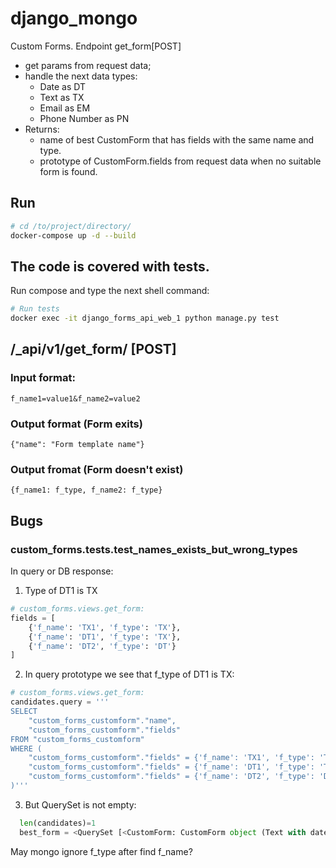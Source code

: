 # django_mongo
Custom Forms. Endpoint get_form[POST] 
  - get params from request data;
  - handle the next data types:
    - Date as DT
    - Text as TX
    - Email as EM
    - Phone Number as PN
  - Returns:
    - name of best CustomForm that has fields with the same name and type.
    - prototype of CustomForm.fields from request data when no suitable form is found.

## Run
```sh
# cd /to/project/directory/ 
docker-compose up -d --build
```

## The code is covered with tests.
Run compose and type the next shell command:
```sh
# Run tests
docker exec -it django_forms_api_web_1 python manage.py test
```

## /_api/v1/get_form/ [POST]

### Input format:
`f_name1=value1&f_name2=value2`

### Output format (Form exits)
`{"name": "Form template name"}`

### Output fromat (Form doesn't exist)
`{f_name1: f_type, f_name2: f_type}`

## Bugs
### custom_forms.tests.test_names_exists_but_wrong_types
In query or DB response:
1. Type of DT1 is TX
```py
# custom_forms.views.get_form:
fields = [
    {'f_name': 'TX1', 'f_type': 'TX'},
    {'f_name': 'DT1', 'f_type': 'TX'},
    {'f_name': 'DT2', 'f_type': 'DT'}
]
```
2. In query prototype we see that f_type of DT1 is TX:
```py
# custom_forms.views.get_form:
candidates.query = '''
SELECT
    "custom_forms_customform"."name",
    "custom_forms_customform"."fields"
FROM "custom_forms_customform"
WHERE (
    "custom_forms_customform"."fields" = {'f_name': 'TX1', 'f_type': 'TX'} AND
    "custom_forms_customform"."fields" = {'f_name': 'DT1', 'f_type': 'TX'} AND
    "custom_forms_customform"."fields" = {'f_name': 'DT2', 'f_type': 'DT'}
)'''
```
3. But QuerySet is not empty:
```py
  len(candidates)=1
  best_form = <QuerySet [<CustomForm: CustomForm object (Text with date1 and date2)>]>
```

May mongo ignore f_type after find f_name?
